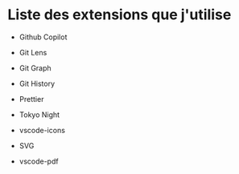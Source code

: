 # Liste des extensions que j'utilise

- Github Copilot

- Git Lens

- Git Graph

- Git History

- Prettier

- Tokyo Night

- vscode-icons

- SVG

- vscode-pdf
